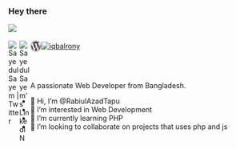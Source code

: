 <h3>Hey there</h3> <img src="https://camo.githubusercontent.com/e8e7b06ecf583bc040eb60e44eb5b8e0ecc5421320a92929ce21522dbc34c891/68747470733a2f2f6d656469612e67697068792e636f6d2f6d656469612f6876524a434c467a6361737252346961377a2f67697068792e676966" data-canonical-src="https://media.giphy.com/media/hvRJCLFzcasrR4ia7z/giphy.gif" style="width: 35px; display: inline-block;" data-target="animated-image.originalImage">


<a href="https://twitter.com/RabiulAzad_Tapu"><img align="left" alt="Sayedul Sayem | Twitter" width="22px" src="https://raw.githubusercontent.com/peterthehan/peterthehan/master/assets/twitter.svg" style="max-width: 100%;"></a>

<a href="https://www.linkedin.com/in/rabiulazadtapu/"><img align="left" alt="Sayedul Sayem's LinkedIN" width="22px" src="https://raw.githubusercontent.com/peterthehan/peterthehan/master/assets/linkedin.svg" style="max-width: 100%;"></a>

<a href="https://profiles.wordpress.org/rabiulazad/"><img align="left" alt="Sayedul Sayem | WordPress" width="22px" src="https://raw.githubusercontent.com/github/explore/80688e429a7d4ef2fca1e82350fe8e3517d3494d/topics/wordpress/wordpress.png" style="max-width: 100%;"></a>

<a href="https://codepen.io/iqbalrony" rel="nofollow"><img align="center" src="https://raw.githubusercontent.com/rahuldkjain/github-profile-readme-generator/master/src/images/icons/Social/codepen.svg" alt="iqbalrony" height="30" width="40" style="max-width: 100%;"></a>

</br></br>

A passionate Web Developer from Bangladesh.

- 👋 Hi, I’m @RabiulAzadTapu
- 👀 I’m interested in Web Development
- 🌱 I’m currently learning PHP
- 💞️ I’m looking to collaborate on projects that uses php and js


<!---
RabiulAzadTapu/RabiulAzadTapu is a ✨ special ✨ repository because its `README.md` (this file) appears on your GitHub profile.
You can click the Preview link to take a look at your changes.
--->
